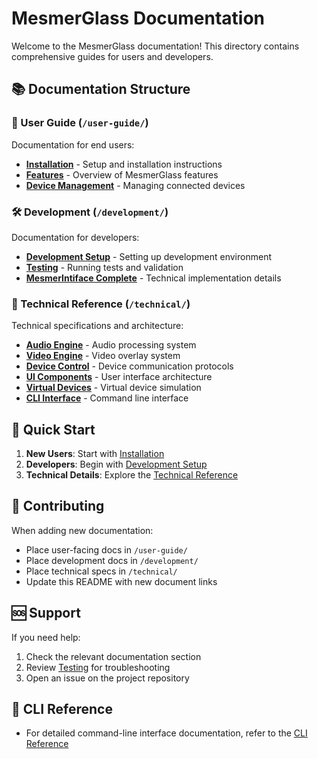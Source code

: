 # MesmerGlass Documentation

Welcome to the MesmerGlass documentation! This directory contains comprehensive guides for users and developers.

## 📚 Documentation Structure

### 📖 User Guide (`/user-guide/`)
Documentation for end users:
- **[Installation](user-guide/installation.md)** - Setup and installation instructions
- **[Features](user-guide/features.md)** - Overview of MesmerGlass features
- **[Device Management](user-guide/device-management.md)** - Managing connected devices

### 🛠️ Development (`/development/`)
Documentation for developers:
- **[Development Setup](development/dev-setup.md)** - Setting up development environment
- **[Testing](development/testing.md)** - Running tests and validation
- **[MesmerIntiface Complete](development/mesmerintiface-complete.md)** - Technical implementation details

### 🔧 Technical Reference (`/technical/`)
Technical specifications and architecture:
- **[Audio Engine](technical/audio-engine.md)** - Audio processing system
- **[Video Engine](technical/video-engine.md)** - Video overlay system
- **[Device Control](technical/device-control.md)** - Device communication protocols
- **[UI Components](technical/ui-components.md)** - User interface architecture
- **[Virtual Devices](technical/virtual-devices.md)** - Virtual device simulation
- **[CLI Interface](technical/cli-interface.md)** - Command line interface

## 🚀 Quick Start

1. **New Users**: Start with [Installation](user-guide/installation.md)
2. **Developers**: Begin with [Development Setup](development/dev-setup.md)
3. **Technical Details**: Explore the [Technical Reference](technical/)

## 📝 Contributing

When adding new documentation:
- Place user-facing docs in `/user-guide/`
- Place development docs in `/development/`
- Place technical specs in `/technical/`
- Update this README with new document links

## 🆘 Support

If you need help:
1. Check the relevant documentation section
2. Review [Testing](development/testing.md) for troubleshooting
3. Open an issue on the project repository

## 📜 CLI Reference

- For detailed command-line interface documentation, refer to the [CLI Reference](../docs/cli.md)
